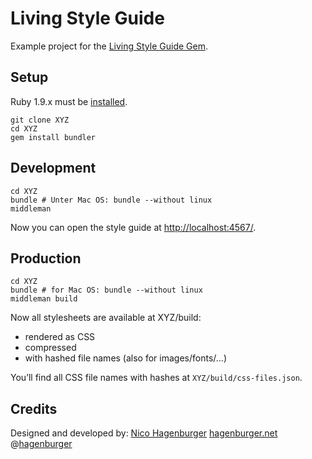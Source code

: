 Living Style Guide
==================

Example project for the [Living Style Guide Gem](https://github.com/hagenburger/livingstyleguide).


Setup
-----

Ruby 1.9.x must be [installed](http://www.ruby-lang.org/de/downloads/).

    git clone XYZ
    cd XYZ
    gem install bundler


Development
-----------

    cd XYZ
    bundle # Unter Mac OS: bundle --without linux
    middleman

Now you can open the style guide at <http://localhost:4567/>.


Production
----------

    cd XYZ
    bundle # for Mac OS: bundle --without linux
    middleman build

Now all stylesheets are available at XYZ/build:

  * rendered as CSS
  * compressed
  * with hashed file names (also for images/fonts/…)

You’ll find all CSS file names with hashes at `XYZ/build/css-files.json`.


Credits
-------

Designed and developed by:
[Nico Hagenburger](https://github.com/hagenburger)
[hagenburger.net](http://hagenburger.net)
@[hagenburger](https://twitter.com/hagenburger)

